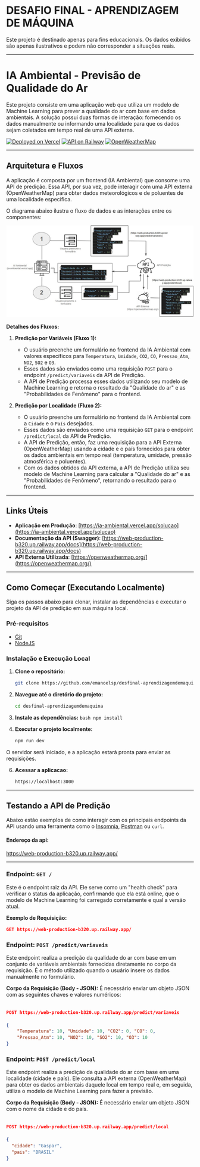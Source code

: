 # DESAFIO FINAL - APRENDIZAGEM DE MÁQUINA

Este projeto é destinado apenas para fins educacionais. Os dados exibidos são apenas ilustrativos e podem não corresponder a situações reais.

---

# IA Ambiental - Previsão de Qualidade do Ar

Este projeto consiste em uma aplicação web que utiliza um modelo de Machine Learning para prever a qualidade do ar com base em dados ambientais. A solução possui duas formas de interação: fornecendo os dados manualmente ou informando uma localidade para que os dados sejam coletados em tempo real de uma API externa.

[![Deployed on Vercel](https://img.shields.io/badge/Deployed%20on-Vercel-black?style=for-the-badge&logo=vercel)](https://ia-ambiental.vercel.app/solucao)
[![API on Railway](https://img.shields.io/badge/API%20on-Railway-blueviolet?style=for-the-badge&logo=railway)](https://web-production-b320.up.railway.app/docs)
[![OpenWeatherMap](https://img.shields.io/badge/API-OpenWeatherMap-orange?style=for-the-badge&logo=openweathermap)](https://openweathermap.org/api)

---

## Arquitetura e Fluxos

A aplicação é composta por um frontend (IA Ambiental) que consome uma API de predição. Essa API, por sua vez, pode interagir com uma API externa (OpenWeatherMap) para obter dados meteorológicos e de poluentes de uma localidade específica.

O diagrama abaixo ilustra o fluxo de dados e as interações entre os componentes:

![Diagrama da Arquitetura](public/images/Arq.jpg)

**Detalhes dos Fluxos:**

1.  **Predição por Variáveis (Fluxo 1):**
    * O usuário preenche um formulário no frontend da IA Ambiental com valores específicos para `Temperatura`, `Umidade`, `CO2`, `CO`, `Pressao_Atm`, `NO2`, `SO2` e `O3`.
    * Esses dados são enviados como uma requisição `POST` para o endpoint `/predict/variaveis` da API de Predição.
    * A API de Predição processa esses dados utilizando seu modelo de Machine Learning e retorna o resultado da "Qualidade do ar" e as "Probabilidades de Fenômeno" para o frontend.

2.  **Predição por Localidade (Fluxo 2):**
    * O usuário preenche um formulário no frontend da IA Ambiental com a `Cidade` e o `País` desejados.
    * Esses dados são enviados como uma requisição `GET` para o endpoint `/predict/local` da API de Predição.
    * A API de Predição, então, faz uma requisição para a API Externa (OpenWeatherMap) usando a cidade e o país fornecidos para obter os dados ambientais em tempo real (temperatura, umidade, pressão atmosférica e poluentes).
    * Com os dados obtidos da API externa, a API de Predição utiliza seu modelo de Machine Learning para calcular a "Qualidade do ar" e as "Probabilidades de Fenômeno", retornando o resultado para o frontend.

---

## Links Úteis

* **Aplicação em Produção**: [https://ia-ambiental.vercel.app/solucao](https://ia-ambiental.vercel.app/solucao)
* **Documentação da API (Swagger)**: [https://web-production-b320.up.railway.app/docs](https://web-production-b320.up.railway.app/docs)
* **API Externa Utilizada**: [https://openweathermap.org/](https://openweathermap.org/)

---

## Como Começar (Executando Localmente)

Siga os passos abaixo para clonar, instalar as dependências e executar o projeto da API de predição em sua máquina local.

### Pré-requisitos

* [Git](https://git-scm.com/)
* [NodeJS](https://nodejs.org/)

### Instalação e Execução Local

1.  **Clone o repositório:**
    ```bash
    git clone https://github.com/emanoelsp/desfinal-aprendizagemdemaquina.git
    ```

2.  **Navegue até o diretório do projeto:**
    ```bash
    cd desfinal-aprendizagemdemaquina
    ```

3.  **Instale as dependências:**
        ```bash
        npm install
        ```

5.  **Executar o projeto localmente:**
    ```bash
    npm run dev
    ```
 O servidor será iniciado, e a aplicação estará pronta para enviar as requisições.
 
6.  **Acessar a aplicacao:**
    ```bash
    https://localhost:3000
    ```
---

## Testando a API de Predição

Abaixo estão exemplos de como interagir com os principais endpoints da API usando uma ferramenta como o [Insomnia](https://insomnia.rest/), [Postman](https://www.postman.com/) ou `curl`.

#### Endereço da api:
https://web-production-b320.up.railway.app/

---

### Endpoint: `GET /`

Este é o endpoint raiz da API. Ele serve como um "health check" para verificar o status da aplicação, confirmando que ela está online, que o modelo de Machine Learning foi carregado corretamente e qual a versão atual.

**Exemplo de Requisição:**

```json
GET https://web-production-b320.up.railway.app/
 ```

### Endpoint: `POST /predict/variaveis`

Este endpoint realiza a predição da qualidade do ar com base em um conjunto de variáveis ambientais fornecidas diretamente no corpo da requisição. É o método utilizado quando o usuário insere os dados manualmente no formulário.

**Corpo da Requisição (Body - JSON):**
É necessário enviar um objeto JSON com as seguintes chaves e valores numéricos:

```json

POST https://web-production-b320.up.railway.app/predict/variaveis

{
    "Temperatura": 10, "Umidade": 10, "CO2": 0, "CO": 0,
    "Pressao_Atm": 10, "NO2": 10, "SO2": 10, "O3": 10
}
```

### Endpoint: `POST /predict/local`

Este endpoint realiza a predição da qualidade do ar com base em uma localidade (cidade e país). Ele consulta a API externa (OpenWeatherMap) para obter os dados ambientais daquele local em tempo real e, em seguida, utiliza o modelo de Machine Learning para fazer a previsão.

**Corpo da Requisição (Body - JSON):**
É necessário enviar um objeto JSON com o nome da cidade e do país.

```json

POST https://web-production-b320.up.railway.app/predict/local

{
  "cidade": "Gaspar",
  "pais": "BRASIL"
}
```
